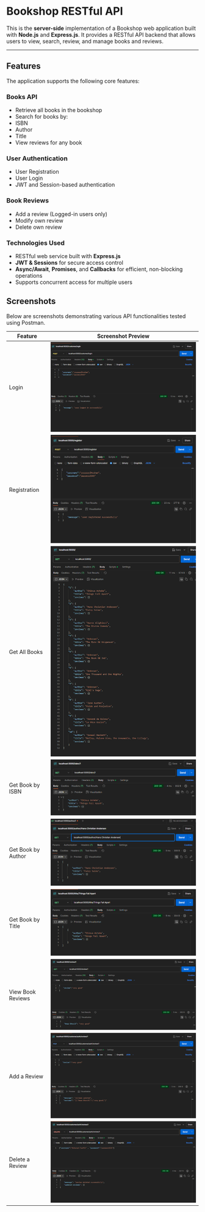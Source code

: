 #  Bookshop RESTful API

This is the **server-side** implementation of a Bookshop web application built with **Node.js** and **Express.js**. It provides a RESTful API backend that allows users to view, search, review, and manage books and reviews.

---

##  Features

The application supports the following core features:

###  Books API
-  Retrieve all books in the bookshop
-  Search for books by:
  - ISBN
  - Author
  - Title
-  View reviews for any book

###  User Authentication
-  User Registration
-  User Login
-  JWT and Session-based authentication

###  Book Reviews 
-  Add a review (Logged-in users only)
-  Modify own review
-  Delete own review

###  Technologies Used
- RESTful web service built with **Express.js**
- **JWT & Sessions** for secure access control
- **Async/Await**, **Promises**, and **Callbacks** for efficient, non-blocking operations
- Supports concurrent access for multiple users


## Screenshots

Below are screenshots demonstrating various API functionalities tested using Postman.

| Feature               | Screenshot Preview                     |
|------------------------|----------------------------------------|
|  Login               | ![Login](./login.png)                  |
|  Registration        | ![Registration](./registeration.png)    |
|  Get All Books       | ![Get All Books](./getallbooks.png)    |
|  Get Book by ISBN    | ![Get Book by ISBN](./getbookbyisbn.png)|
|  Get Book by Author  | ![Get Book by Author](./getbooksbyauthor.png)|
|  Get Book by Title   | ![Get Book by Title](./getbooksbytitle.png)|
|  View Book Reviews   | ![View Reviews](./getbookbyreview.png) |
|  Add a Review        | ![Add Review](./addreview.png)         |
|  Delete a Review     | ![Delete Review](./deletereview.png)   |


